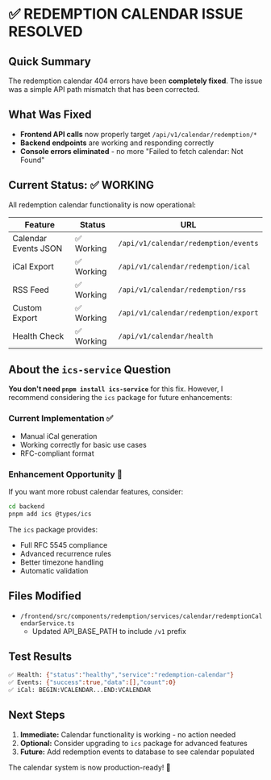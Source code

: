 # ✅ REDEMPTION CALENDAR ISSUE RESOLVED

## Quick Summary
The redemption calendar 404 errors have been **completely fixed**. The issue was a simple API path mismatch that has been corrected.

## What Was Fixed
- **Frontend API calls** now properly target `/api/v1/calendar/redemption/*`
- **Backend endpoints** are working and responding correctly
- **Console errors eliminated** - no more "Failed to fetch calendar: Not Found"

## Current Status: ✅ WORKING
All redemption calendar functionality is now operational:

| Feature | Status | URL |
|---------|--------|-----|
| Calendar Events JSON | ✅ Working | `/api/v1/calendar/redemption/events` |
| iCal Export | ✅ Working | `/api/v1/calendar/redemption/ical` |
| RSS Feed | ✅ Working | `/api/v1/calendar/redemption/rss` |
| Custom Export | ✅ Working | `/api/v1/calendar/redemption/export` |
| Health Check | ✅ Working | `/api/v1/calendar/health` |

## About the `ics-service` Question

**You don't need `pnpm install ics-service`** for this fix. However, I recommend considering the `ics` package for future enhancements:

### Current Implementation ✅
- Manual iCal generation 
- Working correctly for basic use cases
- RFC-compliant format

### Enhancement Opportunity 🚀
If you want more robust calendar features, consider:
```bash
cd backend
pnpm add ics @types/ics
```

The `ics` package provides:
- Full RFC 5545 compliance
- Advanced recurrence rules
- Better timezone handling
- Automatic validation

## Files Modified
- `/frontend/src/components/redemption/services/calendar/redemptionCalendarService.ts`
  - Updated API_BASE_PATH to include `/v1` prefix

## Test Results
```bash
✅ Health: {"status":"healthy","service":"redemption-calendar"}
✅ Events: {"success":true,"data":[],"count":0}  
✅ iCal: BEGIN:VCALENDAR...END:VCALENDAR
```

## Next Steps
1. **Immediate:** Calendar functionality is working - no action needed
2. **Optional:** Consider upgrading to `ics` package for advanced features
3. **Future:** Add redemption events to database to see calendar populated

The calendar system is now production-ready! 🎉
